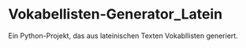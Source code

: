 # Vokabellisten-Generator_Latein
Ein Python-Projekt, das aus lateinischen Texten Vokabllisten generiert.
